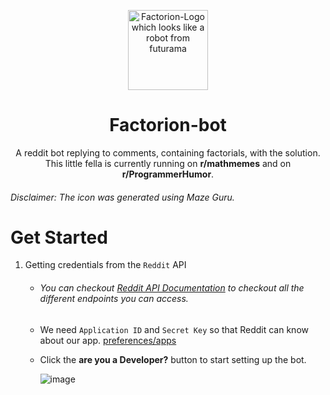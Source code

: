 <p align="center">
    <img alt="Factorion-Logo which looks like a robot from futurama" src=".github/image_no_bg.png" width="128px">
</p>

<h1 align="center"> Factorion-bot </h1>

<p align="center"> 
A reddit bot replying to comments, containing factorials, with the solution.  
This little fella is currently running on <b>r/mathmemes</b> and on <b>r/ProgrammerHumor</b>. 
</p>

###### Disclaimer: The icon was generated using Maze Guru.

# Get Started

1. Getting credentials from the `Reddit` API
     - ###### You can checkout <a href="https://www.reddit.com/dev/api" target="_blank">Reddit API Documentation</a> to checkout all the different endpoints you can access. 
     - We need `Application ID` and `Secret Key` so that Reddit can know about our app. <a href="https://www.reddit.com/prefs/apps" target="_blank">preferences/apps</a>
     - Click the <b>are you a Developer?</b> button to start setting up the bot.
       
       ![image](https://github.com/user-attachments/assets/140056ac-91ce-4178-8703-19451357adce)
